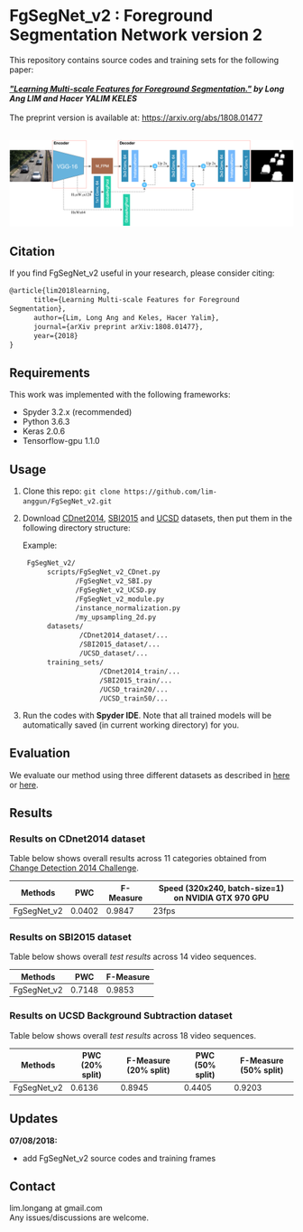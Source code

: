 # FgSegNet_v2 : Foreground Segmentation Network version 2

This repository contains source codes and training sets for the following paper:<br /><br />
***["Learning Multi-scale Features for Foreground Segmentation."](https://arxiv.org/abs/1808.01477) by Long Ang LIM and Hacer YALIM KELES*** <br /><br />
The preprint version is available at: https://arxiv.org/abs/1808.01477 <br/><br/>

![alt tag](fgsegnet_v2.png "FgSegNet_v2 Network Architecture")
<br/>

## Citation
If you find FgSegNet_v2 useful in your research, please consider citing: <br />

```
@article{lim2018learning,
	  title={Learning Multi-scale Features for Foreground Segmentation},
	  author={Lim, Long Ang and Keles, Hacer Yalim},
	  journal={arXiv preprint arXiv:1808.01477},
	  year={2018}
}
```

## Requirements
This work was implemented with the following frameworks:
* Spyder 3.2.x (recommended)
* Python 3.6.3
* Keras 2.0.6
* Tensorflow-gpu 1.1.0

## Usage
1. Clone this repo: ```git clone https://github.com/lim-anggun/FgSegNet_v2.git```

2. Download [CDnet2014](http://changedetection.net), [SBI2015](https://github.com/lim-anggun/FgSegNet) and [UCSD](https://github.com/lim-anggun/FgSegNet) datasets, then put them in the following directory structure:<br/>

    Example:

    ```
     FgSegNet_v2/
          scripts/FgSegNet_v2_CDnet.py
                 /FgSegNet_v2_SBI.py
                 /FgSegNet_v2_UCSD.py
                 /FgSegNet_v2_module.py
                 /instance_normalization.py
                 /my_upsampling_2d.py
          datasets/
                  /CDnet2014_dataset/...
                  /SBI2015_dataset/...
                  /UCSD_dataset/...
          training_sets/
                       /CDnet2014_train/...
                       /SBI2015_train/...
                       /UCSD_train20/...
                       /UCSD_train50/...
    ```

3. Run the codes with **Spyder IDE**. Note that all trained models will be automatically saved (in current working directory) for you.

## Evaluation
We evaluate our method using three different datasets as described in [here](https://github.com/lim-anggun/FgSegNet) or [here](http://www.sciencedirect.com/science/article/pii/S0167865518303702).

## Results
### Results on CDnet2014 dataset
Table below shows overall results across 11 categories obtained from [Change Detection 2014 Challenge](http://changedetection.net).

| Methods  | PWC | F-Measure | Speed (320x240, batch-size=1) on NVIDIA GTX 970 GPU |
| ------------- | ------------- | ------------- | ------------- |
| FgSegNet_v2  | 0.0402 | 0.9847 | 23fps |

### Results on SBI2015 dataset
Table below shows overall *test results* across 14 video sequences.

| Methods  | PWC | F-Measure |
| ------------- | ------------- | ------------- |
| FgSegNet_v2  | 0.7148 | 0.9853 |

### Results on UCSD Background Subtraction dataset
Table below shows overall *test results* across 18 video sequences.

| Methods  | PWC (20% split) | F-Measure (20% split) | PWC (50% split) | F-Measure (50% split) |
| ------------- | ------------- | ------------- | ------------- | ------------- |
| FgSegNet_v2  | 0.6136 | 0.8945 | 0.4405 | 0.9203 |

## Updates
**07/08/2018:**
- add FgSegNet_v2 source codes and training frames

## Contact
lim.longang at gmail.com <br/>
Any issues/discussions are welcome.

